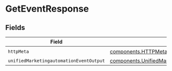 # GetEventResponse


## Fields

| Field                                                                                                                | Type                                                                                                                 | Required                                                                                                             | Description                                                                                                          |
| -------------------------------------------------------------------------------------------------------------------- | -------------------------------------------------------------------------------------------------------------------- | -------------------------------------------------------------------------------------------------------------------- | -------------------------------------------------------------------------------------------------------------------- |
| `httpMeta`                                                                                                           | [components.HTTPMetadata](../../models/components/httpmetadata.md)                                                   | :heavy_check_mark:                                                                                                   | N/A                                                                                                                  |
| `unifiedMarketingautomationEventOutput`                                                                              | [components.UnifiedMarketingautomationEventOutput](../../models/components/unifiedmarketingautomationeventoutput.md) | :heavy_minus_sign:                                                                                                   | N/A                                                                                                                  |